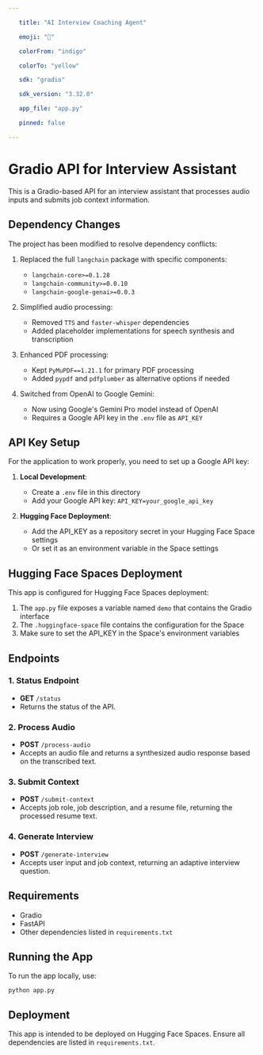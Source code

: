 ```yaml
---

   title: "AI Interview Coaching Agent"

   emoji: "🚀"  

   colorFrom: "indigo"  

   colorTo: "yellow"  

   sdk: "gradio" 

   sdk_version: "3.32.0"  

   app_file: "app.py"  

   pinned: false

---
```


# Gradio API for Interview Assistant

This is a Gradio-based API for an interview assistant that processes audio inputs and submits job context information.

## Dependency Changes

The project has been modified to resolve dependency conflicts:

1. Replaced the full `langchain` package with specific components:
   - `langchain-core>=0.1.28`
   - `langchain-community>=0.0.10`
   - `langchain-google-genai>=0.0.3`

2. Simplified audio processing:
   - Removed `TTS` and `faster-whisper` dependencies
   - Added placeholder implementations for speech synthesis and transcription

3. Enhanced PDF processing:
   - Kept `PyMuPDF==1.21.1` for primary PDF processing
   - Added `pypdf` and `pdfplumber` as alternative options if needed

4. Switched from OpenAI to Google Gemini:
   - Now using Google's Gemini Pro model instead of OpenAI
   - Requires a Google API key in the `.env` file as `API_KEY`

## API Key Setup

For the application to work properly, you need to set up a Google API key:

1. **Local Development**: 
   - Create a `.env` file in this directory
   - Add your Google API key: `API_KEY=your_google_api_key`

2. **Hugging Face Deployment**:
   - Add the API_KEY as a repository secret in your Hugging Face Space settings
   - Or set it as an environment variable in the Space settings

## Hugging Face Spaces Deployment

This app is configured for Hugging Face Spaces deployment:

1. The `app.py` file exposes a variable named `demo` that contains the Gradio interface
2. The `.huggingface-space` file contains the configuration for the Space
3. Make sure to set the API_KEY in the Space's environment variables

## Endpoints

### 1. Status Endpoint

- **GET** `/status`
- Returns the status of the API.

### 2. Process Audio

- **POST** `/process-audio`
- Accepts an audio file and returns a synthesized audio response based on the transcribed text.

### 3. Submit Context

- **POST** `/submit-context`
- Accepts job role, job description, and a resume file, returning the processed resume text.

### 4. Generate Interview

- **POST** `/generate-interview`
- Accepts user input and job context, returning an adaptive interview question.

## Requirements

- Gradio
- FastAPI
- Other dependencies listed in `requirements.txt`

## Running the App

To run the app locally, use:

```
python app.py
```

## Deployment

This app is intended to be deployed on Hugging Face Spaces. Ensure all dependencies are listed in `requirements.txt`.
